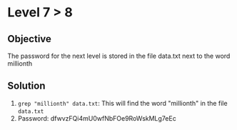 # Level 7 > 8

## Objective
The password for the next level is stored in the file data.txt next to the word millionth

## Solution
1. `grep "millionth" data.txt`: This will find the word "millionth" in the file `data.txt`
2. Password: dfwvzFQi4mU0wfNbFOe9RoWskMLg7eEc

